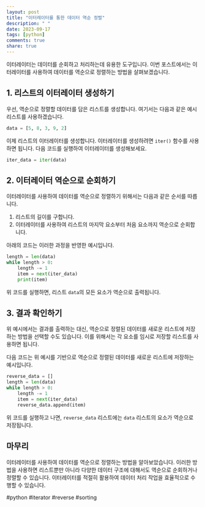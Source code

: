 ```yaml
---
layout: post
title: "이터레이터를 통한 데이터 역순 정렬"
description: " "
date: 2023-09-17
tags: [python]
comments: true
share: true
---
```


이터레이터는 데이터를 순회하고 처리하는데 유용한 도구입니다. 이번 포스트에서는 이터레이터를 사용하여 데이터를 역순으로 정렬하는 방법을 살펴보겠습니다.

## 1. 리스트의 이터레이터 생성하기
우선, 역순으로 정렬할 데이터를 담은 리스트를 생성합니다. 여기서는 다음과 같은 예시 리스트를 사용하겠습니다.

```python
data = [5, 8, 3, 9, 2]
```

이제 리스트의 이터레이터를 생성합니다. 이터레이터를 생성하려면 `iter()` 함수를 사용하면 됩니다. 다음 코드를 실행하여 이터레이터를 생성해보세요.

```python
iter_data = iter(data)
```

## 2. 이터레이터 역순으로 순회하기
이터레이터를 사용하여 데이터를 역순으로 정렬하기 위해서는 다음과 같은 순서를 따릅니다.

1. 리스트의 길이를 구합니다.
2. 이터레이터를 사용하여 리스트의 마지막 요소부터 처음 요소까지 역순으로 순회합니다.

아래의 코드는 이러한 과정을 반영한 예시입니다.

```python
length = len(data)
while length > 0:
    length -= 1
    item = next(iter_data)
    print(item)
```

위 코드를 실행하면, 리스트 `data`의 모든 요소가 역순으로 출력됩니다.

## 3. 결과 확인하기
위 예시에서는 결과를 출력하는 대신, 역순으로 정렬된 데이터를 새로운 리스트에 저장하는 방법을 선택할 수도 있습니다. 이를 위해서는 각 요소를 임시로 저장할 리스트를 사용하면 됩니다.

다음 코드는 위 예시를 기반으로 역순으로 정렬된 데이터를 새로운 리스트에 저장하는 예시입니다.

```python
reverse_data = []
length = len(data)
while length > 0:
    length -= 1
    item = next(iter_data)
    reverse_data.append(item)
```

위 코드를 실행하고 나면, `reverse_data` 리스트에는 `data` 리스트의 요소가 역순으로 저장됩니다.

## 마무리
이터레이터를 사용하여 데이터를 역순으로 정렬하는 방법을 알아보았습니다. 이러한 방법을 사용하면 리스트뿐만 아니라 다양한 데이터 구조에 대해서도 역순으로 순회하거나 정렬할 수 있습니다. 이터레이터를 적절히 활용하여 데이터 처리 작업을 효율적으로 수행할 수 있습니다.

#python #iterator #reverse #sorting